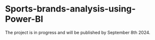# Sports-brands-analysis-using-Power-BI

The project is in progress and will be published by September 8th 2024.
